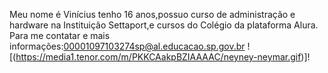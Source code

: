 Meu nome é Vinícius tenho 16 anos,possuo curso de administração e hardware na Instituição Settaport,e cursos do Colégio da plataforma Alura.
Para me contatar e mais informações:00001097103274sp@al.educacao.sp.gov.br
![(https://media1.tenor.com/m/PKKCAakpBZIAAAAC/neyney-neymar.gif)]!
